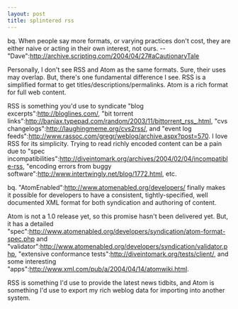 ```yaml
--- 
layout: post
title: splintered rss
---
```

bq. When people say more formats, or varying practices don't cost, they are either naive or acting in their own interest, not ours. -- "Dave":http://archive.scripting.com/2004/04/27#aCautionaryTale

Personally, I don't see RSS and Atom as the same formats.  Sure, their uses may overlap.  But, there's one fundamental difference I see.  RSS is a simplified format to get titles/descriptions/permalinks.  Atom is a rich format for full web content.  

RSS is something you'd use to syndicate "blog excerpts":http://bloglines.com/, "bit torrent links":http://banjax.typepad.com/random/2003/11/bittorrent_rss_.html, "cvs changelogs":http://laughingmeme.org/cvs2rss/, and "event log feeds":http://www.rassoc.com/gregr/weblog/archive.aspx?post=570.  I love RSS for its simplicity.  Trying to read richly encoded content can be a pain due to "spec incompatibilities":http://diveintomark.org/archives/2004/02/04/incompatible-rss, "encoding errors from buggy software":http://www.intertwingly.net/blog/1772.html, etc.

bq. "AtomEnabled":http://www.atomenabled.org/developers/ finally makes it possible for developers to have a consistent, tightly-specified, well documented XML format for both syndication and authoring of content.

Atom is not a 1.0 release yet, so this promise hasn't been delivered yet.  But, it has a detailed "spec":http://www.atomenabled.org/developers/syndication/atom-format-spec.php and "validator":http://www.atomenabled.org/developers/syndication/validator.php, "extensive conformance tests":http://diveintomark.org/tests/client/, and some interesting "apps":http://www.xml.com/pub/a/2004/04/14/atomwiki.html.

RSS is something I'd use to provide the latest news tidbits, and Atom is something I'd use to export my rich weblog data for importing into another system.

